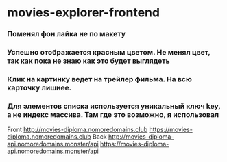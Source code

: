 # movies-explorer-frontend

### Поменял фон лайка не по макету

### Успешно отображается красным цветом. Не менял цвет, так как пока не знаю как это будет выглядеть

### Клик на картинку ведет на трейлер фильма. На всю карточку лишнее.

### Для элементов списка используется уникальный ключ key, а не индекс массива. Там где это возможно, я использовал

Front 
http://movies-diploma.nomoredomains.club
https://movies-diploma.nomoredomains.club
Back
http://movies-diploma-api.nomoredomains.monster/api
https://movies-diploma-api.nomoredomains.monster/api
